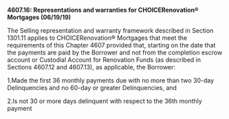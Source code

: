 **4607.16: Representations and warranties for CHOICERenovation®
Mortgages (06/19/19)**

The Selling representation and warranty framework described in Section
1301.11 applies to CHOICERenovation® Mortgages that meet the
requirements of this Chapter 4607 provided that, starting on the date
that the payments are paid by the Borrower and not from the completion
escrow account or Custodial Account for Renovation Funds (as described
in Sections 4607.12 and 4607.13), as applicable, the Borrower:

1.Made the first 36 monthly payments due with no more than two 30-day
Delinquencies and no 60-day or greater Delinquencies, and

2.Is not 30 or more days delinquent with respect to the 36th monthly
payment